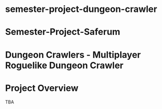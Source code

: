 # semester-project-dungeon-crawler
# Semester-Project-Saferum

# Dungeon Crawlers - Multiplayer Roguelike Dungeon Crawler

# Project Overview
TBA
